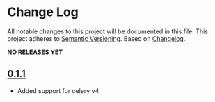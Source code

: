 # Change Log
All notable changes to this project will be documented in this file.
This project adheres to [Semantic Versioning](http://semver.org/).
Based on [Changelog](http://keepachangelog.com/).

**NO RELEASES YET**

## [0.1.1]

- Added support for celery v4

[Unreleased]: https://github.com/johansports/wscelery/tree/master
[0.1.1]: https://github.com/johansports/wscelery/tree/0.1.1
